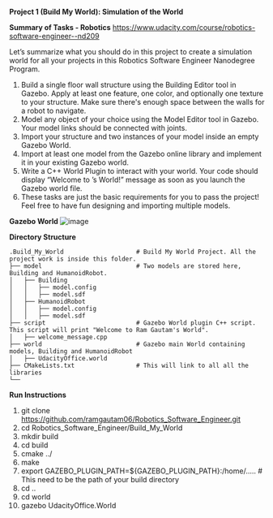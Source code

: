 **Project 1 (Build My World): Simulation of the World**

**Summary of Tasks - Robotics** https://www.udacity.com/course/robotics-software-engineer--nd209

Let’s summarize what you should do in this project to create a simulation world for all your projects in this Robotics Software Engineer Nanodegree Program.

1. Build a single floor wall structure using the Building Editor tool in Gazebo. Apply at least one feature, one color, and optionally one texture to your structure. Make sure there's enough space between the walls for a robot to navigate.
2. Model any object of your choice using the Model Editor tool in Gazebo. Your model links should be connected with joints.
3. Import your structure and two instances of your model inside an empty Gazebo World.
4. Import at least one model from the Gazebo online library and implement it in your existing Gazebo world.
5. Write a C++ World Plugin to interact with your world. Your code should display “Welcome to ’s World!” message as soon as you launch the Gazebo world file.
6. These tasks are just the basic requirements for you to pass the project! Feel free to have fun designing and importing multiple models.

**Gazebo World**
![image](https://user-images.githubusercontent.com/43186153/120549291-66754d00-c3c1-11eb-8bd8-daff1d9486a1.png)


**Directory Structure**

    .Build_My_World                    # Build My World Project. All the project work is inside this folder.
    ├── model                          # Two models are stored here, Building and HumanoidRobot. 
    │   ├── Building
    │   │   ├── model.config
    │   │   ├── model.sdf
    │   ├── HumanoidRobot
    │   │   ├── model.config
    │   │   ├── model.sdf
    ├── script                         # Gazebo World plugin C++ script. This script will print "Welcome to Ram Gautam's World".      
    │   ├── welcome_message.cpp
    ├── world                          # Gazebo main World containing models, Building and HumanoidRobot
    │   ├── UdacityOffice.world
    ├── CMakeLists.txt                 # This will link to all all the libraries 
    └──  
    
    


**Run Instructions**

1. git clone https://github.com/ramgautam06/Robotics_Software_Engineer.git
2. cd Robotics_Software_Engineer/Build_My_World
3. mkdir build 
4. cd build
5. cmake ../
6. make 
7. export GAZEBO_PLUGIN_PATH=${GAZEBO_PLUGIN_PATH}:/home/..... # This need to be the path of your build directory
8. cd ..
9. cd world 
10. gazebo UdacityOffice.World
